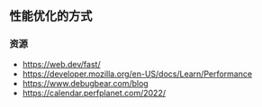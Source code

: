 ## 性能优化的方式

### 资源

- https://web.dev/fast/
- https://developer.mozilla.org/en-US/docs/Learn/Performance
- https://www.debugbear.com/blog
- https://calendar.perfplanet.com/2022/